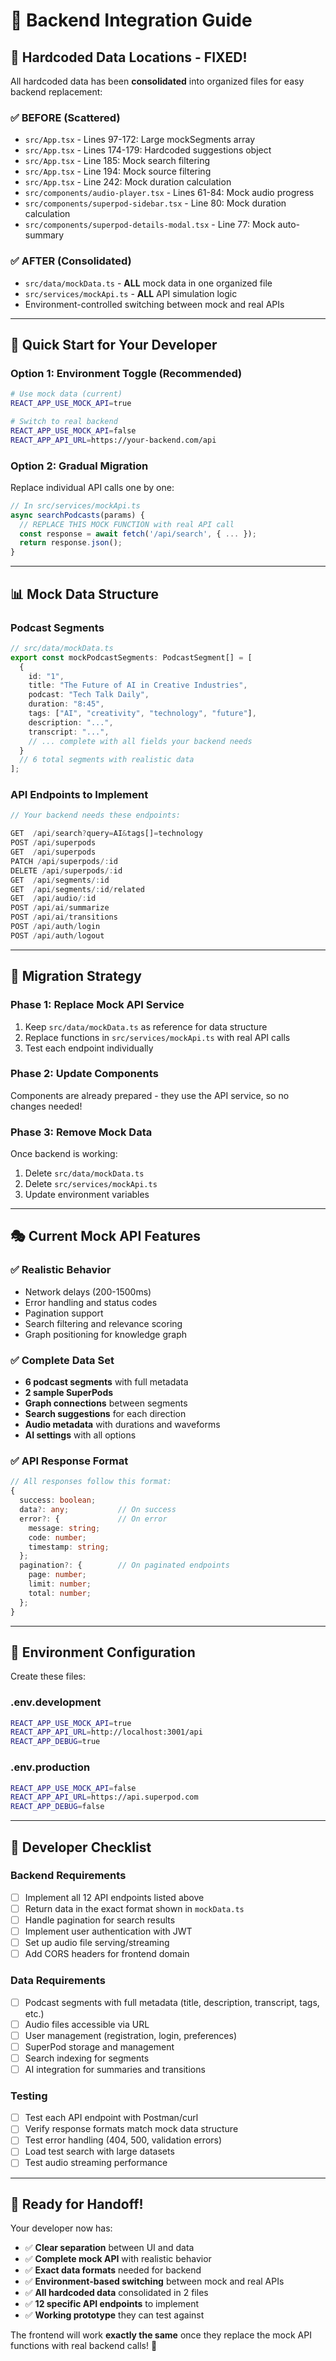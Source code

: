 # 🔄 Backend Integration Guide

## 📍 **Hardcoded Data Locations - FIXED!**

All hardcoded data has been **consolidated** into organized files for easy backend replacement:

### **✅ BEFORE (Scattered)**
- `src/App.tsx` - Lines 97-172: Large mockSegments array
- `src/App.tsx` - Lines 174-179: Hardcoded suggestions object  
- `src/App.tsx` - Line 185: Mock search filtering
- `src/App.tsx` - Line 194: Mock source filtering  
- `src/App.tsx` - Line 242: Mock duration calculation
- `src/components/audio-player.tsx` - Lines 61-84: Mock audio progress
- `src/components/superpod-sidebar.tsx` - Line 80: Mock duration calculation
- `src/components/superpod-details-modal.tsx` - Line 77: Mock auto-summary

### **✅ AFTER (Consolidated)**
- `src/data/mockData.ts` - **ALL** mock data in one organized file
- `src/services/mockApi.ts` - **ALL** API simulation logic
- Environment-controlled switching between mock and real APIs

---

## 🎯 **Quick Start for Your Developer**

### **Option 1: Environment Toggle (Recommended)**
```bash
# Use mock data (current)
REACT_APP_USE_MOCK_API=true

# Switch to real backend
REACT_APP_USE_MOCK_API=false
REACT_APP_API_URL=https://your-backend.com/api
```

### **Option 2: Gradual Migration**
Replace individual API calls one by one:

```typescript
// In src/services/mockApi.ts
async searchPodcasts(params) {
  // REPLACE THIS MOCK FUNCTION with real API call
  const response = await fetch('/api/search', { ... });
  return response.json();
}
```

---

## 📊 **Mock Data Structure**

### **Podcast Segments**
```typescript
// src/data/mockData.ts
export const mockPodcastSegments: PodcastSegment[] = [
  {
    id: "1",
    title: "The Future of AI in Creative Industries", 
    podcast: "Tech Talk Daily",
    duration: "8:45",
    tags: ["AI", "creativity", "technology", "future"],
    description: "...",
    transcript: "...",
    // ... complete with all fields your backend needs
  }
  // 6 total segments with realistic data
];
```

### **API Endpoints to Implement**
```typescript
// Your backend needs these endpoints:

GET  /api/search?query=AI&tags[]=technology
POST /api/superpods
GET  /api/superpods  
PATCH /api/superpods/:id
DELETE /api/superpods/:id
GET  /api/segments/:id
GET  /api/segments/:id/related
GET  /api/audio/:id
POST /api/ai/summarize
POST /api/ai/transitions
POST /api/auth/login
POST /api/auth/logout
```

---

## 🔄 **Migration Strategy**

### **Phase 1: Replace Mock API Service**
1. Keep `src/data/mockData.ts` as reference for data structure
2. Replace functions in `src/services/mockApi.ts` with real API calls
3. Test each endpoint individually

### **Phase 2: Update Components** 
Components are already prepared - they use the API service, so no changes needed!

### **Phase 3: Remove Mock Data**
Once backend is working:
1. Delete `src/data/mockData.ts`
2. Delete `src/services/mockApi.ts` 
3. Update environment variables

---

## 🎭 **Current Mock API Features**

### **✅ Realistic Behavior**
- Network delays (200-1500ms)
- Error handling and status codes
- Pagination support
- Search filtering and relevance scoring
- Graph positioning for knowledge graph

### **✅ Complete Data Set**
- **6 podcast segments** with full metadata
- **2 sample SuperPods** 
- **Graph connections** between segments
- **Search suggestions** for each direction
- **Audio metadata** with durations and waveforms
- **AI settings** with all options

### **✅ API Response Format**
```typescript
// All responses follow this format:
{
  success: boolean;
  data?: any;           // On success
  error?: {             // On error
    message: string;
    code: number;
    timestamp: string;
  };
  pagination?: {        // On paginated endpoints
    page: number;
    limit: number; 
    total: number;
  };
}
```

---

## 🔧 **Environment Configuration**

Create these files:

### **.env.development**
```bash
REACT_APP_USE_MOCK_API=true
REACT_APP_API_URL=http://localhost:3001/api
REACT_APP_DEBUG=true
```

### **.env.production**  
```bash
REACT_APP_USE_MOCK_API=false
REACT_APP_API_URL=https://api.superpod.com
REACT_APP_DEBUG=false
```

---

## 🎯 **Developer Checklist**

### **Backend Requirements**
- [ ] Implement all 12 API endpoints listed above
- [ ] Return data in the exact format shown in `mockData.ts`
- [ ] Handle pagination for search results
- [ ] Implement user authentication with JWT
- [ ] Set up audio file serving/streaming
- [ ] Add CORS headers for frontend domain

### **Data Requirements**
- [ ] Podcast segments with full metadata (title, description, transcript, tags, etc.)
- [ ] Audio files accessible via URL
- [ ] User management (registration, login, preferences)
- [ ] SuperPod storage and management
- [ ] Search indexing for segments
- [ ] AI integration for summaries and transitions

### **Testing**
- [ ] Test each API endpoint with Postman/curl
- [ ] Verify response formats match mock data structure  
- [ ] Test error handling (404, 500, validation errors)
- [ ] Load test search with large datasets
- [ ] Test audio streaming performance

---

## 🚀 **Ready for Handoff!**

Your developer now has:
- ✅ **Clear separation** between UI and data
- ✅ **Complete mock API** with realistic behavior  
- ✅ **Exact data formats** needed for backend
- ✅ **Environment-based switching** between mock and real APIs
- ✅ **All hardcoded data** consolidated in 2 files
- ✅ **12 specific API endpoints** to implement
- ✅ **Working prototype** they can test against

The frontend will work **exactly the same** once they replace the mock API functions with real backend calls! 🎉
